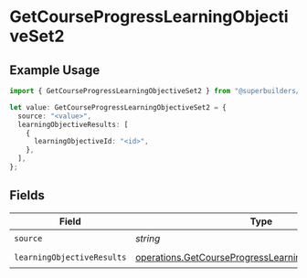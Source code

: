 # GetCourseProgressLearningObjectiveSet2

## Example Usage

```typescript
import { GetCourseProgressLearningObjectiveSet2 } from "@superbuilders/powerpath/models/operations";

let value: GetCourseProgressLearningObjectiveSet2 = {
  source: "<value>",
  learningObjectiveResults: [
    {
      learningObjectiveId: "<id>",
    },
  ],
};
```

## Fields

| Field                                                                                                                          | Type                                                                                                                           | Required                                                                                                                       | Description                                                                                                                    |
| ------------------------------------------------------------------------------------------------------------------------------ | ------------------------------------------------------------------------------------------------------------------------------ | ------------------------------------------------------------------------------------------------------------------------------ | ------------------------------------------------------------------------------------------------------------------------------ |
| `source`                                                                                                                       | *string*                                                                                                                       | :heavy_check_mark:                                                                                                             | N/A                                                                                                                            |
| `learningObjectiveResults`                                                                                                     | [operations.GetCourseProgressLearningObjectiveResult2](../../models/operations/getcourseprogresslearningobjectiveresult2.md)[] | :heavy_check_mark:                                                                                                             | N/A                                                                                                                            |
